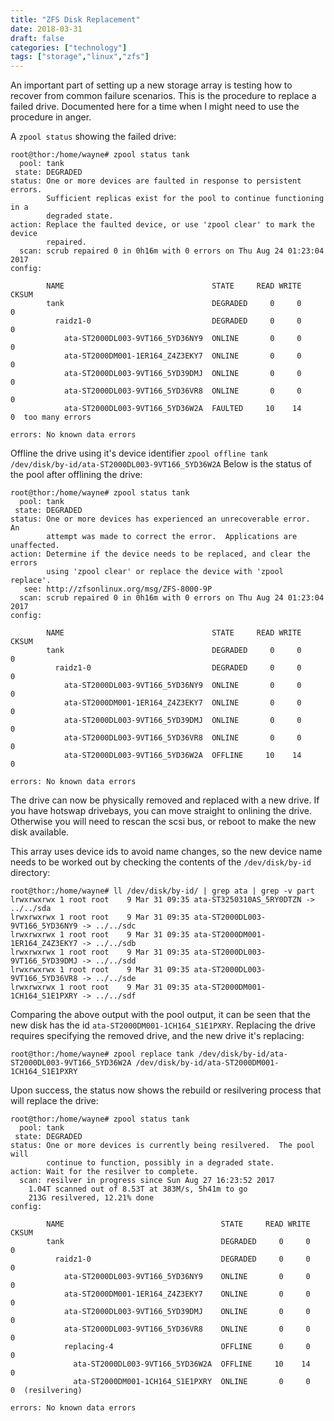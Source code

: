 ```yaml
---
title: "ZFS Disk Replacement"
date: 2018-03-31
draft: false
categories: ["technology"]
tags: ["storage","linux","zfs"]
---
```


An important part of setting up a new storage array is testing how to recover from common failure scenarios. This is the procedure to replace a failed drive. Documented here for a time when I might need to use the procedure in anger.

A `zpool status` showing the failed drive:
```
root@thor:/home/wayne# zpool status tank
  pool: tank
 state: DEGRADED
status: One or more devices are faulted in response to persistent errors.
        Sufficient replicas exist for the pool to continue functioning in a
        degraded state.
action: Replace the faulted device, or use 'zpool clear' to mark the device
        repaired.
  scan: scrub repaired 0 in 0h16m with 0 errors on Thu Aug 24 01:23:04 2017
config:

        NAME                                 STATE     READ WRITE CKSUM
        tank                                 DEGRADED     0     0     0
          raidz1-0                           DEGRADED     0     0     0
            ata-ST2000DL003-9VT166_5YD36NY9  ONLINE       0     0     0
            ata-ST2000DM001-1ER164_Z4Z3EKY7  ONLINE       0     0     0
            ata-ST2000DL003-9VT166_5YD39DMJ  ONLINE       0     0     0
            ata-ST2000DL003-9VT166_5YD36VR8  ONLINE       0     0     0
            ata-ST2000DL003-9VT166_5YD36W2A  FAULTED     10    14     0  too many errors

errors: No known data errors
```

Offline the drive using it's device identifier
`zpool offline tank /dev/disk/by-id/ata-ST2000DL003-9VT166_5YD36W2A`
Below is the status of the pool after offlining the drive:

```
root@thor:/home/wayne# zpool status tank
  pool: tank
 state: DEGRADED
status: One or more devices has experienced an unrecoverable error.  An
        attempt was made to correct the error.  Applications are unaffected.
action: Determine if the device needs to be replaced, and clear the errors
        using 'zpool clear' or replace the device with 'zpool replace'.
   see: http://zfsonlinux.org/msg/ZFS-8000-9P
  scan: scrub repaired 0 in 0h16m with 0 errors on Thu Aug 24 01:23:04 2017
config:

        NAME                                 STATE     READ WRITE CKSUM
        tank                                 DEGRADED     0     0     0
          raidz1-0                           DEGRADED     0     0     0
            ata-ST2000DL003-9VT166_5YD36NY9  ONLINE       0     0     0
            ata-ST2000DM001-1ER164_Z4Z3EKY7  ONLINE       0     0     0
            ata-ST2000DL003-9VT166_5YD39DMJ  ONLINE       0     0     0
            ata-ST2000DL003-9VT166_5YD36VR8  ONLINE       0     0     0
            ata-ST2000DL003-9VT166_5YD36W2A  OFFLINE     10    14     0

errors: No known data errors
```
The drive can now be physically removed and replaced with a new drive. If you have hotswap drivebays, you can move straight to onlining the drive. Otherwise you will need to rescan the scsi bus, or reboot to make the new disk available.

This array uses device ids to avoid name changes, so the new device name needs to be worked out by checking the contents of the `/dev/disk/by-id` directory:

```
root@thor:/home/wayne# ll /dev/disk/by-id/ | grep ata | grep -v part
lrwxrwxrwx 1 root root    9 Mar 31 09:35 ata-ST3250310AS_5RY0DTZN -> ../../sda
lrwxrwxrwx 1 root root    9 Mar 31 09:35 ata-ST2000DL003-9VT166_5YD36NY9 -> ../../sdc
lrwxrwxrwx 1 root root    9 Mar 31 09:35 ata-ST2000DM001-1ER164_Z4Z3EKY7 -> ../../sdb
lrwxrwxrwx 1 root root    9 Mar 31 09:35 ata-ST2000DL003-9VT166_5YD39DMJ -> ../../sdd
lrwxrwxrwx 1 root root    9 Mar 31 09:35 ata-ST2000DL003-9VT166_5YD36VR8 -> ../../sde
lrwxrwxrwx 1 root root    9 Mar 31 09:35 ata-ST2000DM001-1CH164_S1E1PXRY -> ../../sdf

```
Comparing the above output with the pool output, it can be seen that the new disk has the id `ata-ST2000DM001-1CH164_S1E1PXRY`. Replacing the drive requires specifying the removed drive, and the new drive it's replacing:

```
root@thor:/home/wayne# zpool replace tank /dev/disk/by-id/ata-ST2000DL003-9VT166_5YD36W2A /dev/disk/by-id/ata-ST2000DM001-1CH164_S1E1PXRY
```
Upon success, the status now shows the rebuild or resilvering process that will replace the drive:
```
root@thor:/home/wayne# zpool status tank
  pool: tank
 state: DEGRADED
status: One or more devices is currently being resilvered.  The pool will
        continue to function, possibly in a degraded state.
action: Wait for the resilver to complete.
  scan: resilver in progress since Sun Aug 27 16:23:52 2017
    1.04T scanned out of 8.53T at 383M/s, 5h41m to go
    213G resilvered, 12.21% done
config:

        NAME                                   STATE     READ WRITE CKSUM
        tank                                   DEGRADED     0     0     0
          raidz1-0                             DEGRADED     0     0     0
            ata-ST2000DL003-9VT166_5YD36NY9    ONLINE       0     0     0
            ata-ST2000DM001-1ER164_Z4Z3EKY7    ONLINE       0     0     0
            ata-ST2000DL003-9VT166_5YD39DMJ    ONLINE       0     0     0
            ata-ST2000DL003-9VT166_5YD36VR8    ONLINE       0     0     0
            replacing-4                        OFFLINE      0     0     0
              ata-ST2000DL003-9VT166_5YD36W2A  OFFLINE     10    14     0
              ata-ST2000DM001-1CH164_S1E1PXRY  ONLINE       0     0     0  (resilvering)

errors: No known data errors
```
